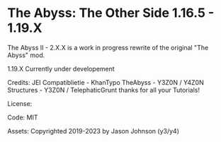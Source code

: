 # The Abyss: The Other Side 1.16.5 - 1.19.X
The Abyss II - 2.X.X is a work in progress rewrite of the original "The Abyss" mod.

1.19.X
Currently under developement

Credits:
JEI Compatiblietie - KhanTypo
TheAbyss - Y3Z0N / Y4Z0N
Structures - Y3Z0N / TelephaticGrunt thanks for all your Tutorials!

License:

Code: MIT

Assets: Copyrighted 2019-2023 by Jason Johnson (y3/y4)
